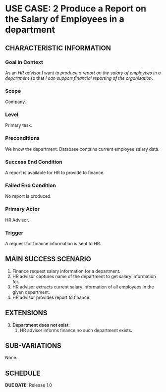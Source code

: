 

# USE CASE: 2 Produce a Report on the Salary of Employees in a department

## CHARACTERISTIC INFORMATION

### Goal in Context
As an *HR advisor* I want *to produce a report on the salary of employees in a department* so that *I can support financial reporting of the organisation*.

### Scope

Company.

### Level

Primary task.

### Preconditions

We know the department.  Database contains current employee salary data.

### Success End Condition

A report is available for HR to provide to finance.

### Failed End Condition

No report is produced.

### Primary Actor

HR Advisor.

### Trigger

A request for finance information is sent to HR.

## MAIN SUCCESS SCENARIO

1. Finance request salary information for a department.
2. HR advisor captures name of the department to get salary information for.
3. HR advisor extracts current salary information of all employees in the given department.
4. HR advisor provides report to finance.

## EXTENSIONS

3. **Department does not exist**:
    1. HR advisor informs finance no such department exists.

## SUB-VARIATIONS

None.

## SCHEDULE

**DUE DATE**: Release 1.0
